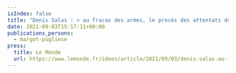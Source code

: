 ```yaml
---
isIndex: false
title: "Denis Salas : « au fracas des armes, le procès des attentats du 13 novembre oppose un espace de parole »"
date: 2021-09-03T15:17:11+00:00
publications_persons:
  - margot-pugliese
press:
  title: Le Monde
  url: https://www.lemonde.fr/idees/article/2021/09/03/denis-salas-au-fracas-des-armes-le-proces-des-attentats-du-13-novembre-oppose-un-espace-de-parole_6093215_3232.html
---
```

